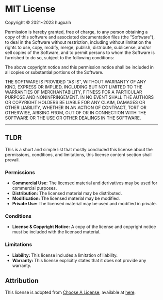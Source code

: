 # MIT License

Copyright © 2021\~2023 hugoalh

Permission is hereby granted, free of charge, to any person obtaining a copy of this software and associated documentation files (the "Software"), to deal in the Software without restriction, including without limitation the rights to use, copy, modify, merge, publish, distribute, sublicense, and/or sell copies of the Software, and to permit persons to whom the Software is furnished to do so, subject to the following conditions:

The above copyright notice and this permission notice shall be included in all copies or substantial portions of the Software.

THE SOFTWARE IS PROVIDED "AS IS", WITHOUT WARRANTY OF ANY KIND, EXPRESS OR IMPLIED, INCLUDING BUT NOT LIMITED TO THE WARRANTIES OF MERCHANTABILITY, FITNESS FOR A PARTICULAR PURPOSE AND NONINFRINGEMENT. IN NO EVENT SHALL THE AUTHORS OR COPYRIGHT HOLDERS BE LIABLE FOR ANY CLAIM, DAMAGES OR OTHER LIABILITY, WHETHER IN AN ACTION OF CONTRACT, TORT OR OTHERWISE, ARISING FROM, OUT OF OR IN CONNECTION WITH THE SOFTWARE OR THE USE OR OTHER DEALINGS IN THE SOFTWARE.

---

## TLDR

This is a short and simple list that mostly concluded this license about the permissions, conditions, and limitations, this license content section shall prevail.

### Permissions

- **Commercial Use:** The licensed material and derivatives may be used for commercial purposes.
- **Distribution:** The licensed material may be distributed.
- **Modification:** The licensed material may be modified.
- **Private Use:** The licensed material may be used and modified in private.

### Conditions

- **License & Copyright Notice:** A copy of the license and copyright notice must be included with the licensed material.

### Limitations

- **Liability:** This license includes a limitation of liability.
- **Warranty:** This license explicitly states that it does not provide any warranty.

## Attribution

This license is adopted from [Choose A License](https://choosealicense.com/), available at [here](https://choosealicense.com/licenses/mit).
